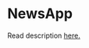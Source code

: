 # NewsApp
Read description [here.](https://github.com/umarbaev-S/SibersAssignment/blob/main/Python-dev-test.pdf)
